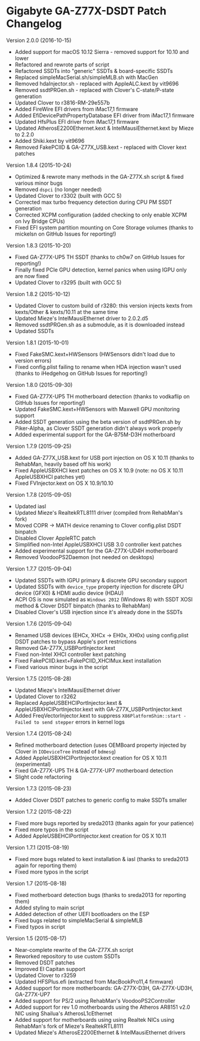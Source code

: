 # Gigabyte GA-Z77X-DSDT Patch Changelog

Version 2.0.0 (2016-10-15)
 - Added support for macOS 10.12 Sierra - removed support for 10.10 and lower
 - Refactored and rewrote parts of script
 - Refactored SSDTs into "generic" SSDTs & board-specific SSDTs
 - Replaced simpleMacSerial.sh/simpleMLB.sh with MacGen
 - Removed hdaInjector.sh - replaced with AppleALC.kext by vit9696
 - Removed ssdtPRGen.sh - replaced with Clover's C-state/P-state generation
 - Updated Clover to r3816-RM-29e557b
 - Added FireWire EFI drivers from iMac17,1 firmware
 - Added EfiDevicePathPropertyDatabase EFI driver from iMac17,1 firmware
 - Updated HfsPlus EFI driver from iMac17,1 firmware
 - Updated AtherosE2200Ethernet.kext & IntelMausiEthernet.kext by Mieze to 2.2.0
 - Added Shiki.kext by vit9696
 - Removed FakePCIID & GA-Z77X_USB.kext - replaced with Clover kext patches

Version 1.8.4 (2015-10-24)
 - Optimized & rewrote many methods in the GA-Z77X.sh script & fixed various minor bugs
 - Removed `dspci` (no longer needed)
 - Updated Clover to r3302 (built with GCC 5)
 - Corrected max turbo frequency detection during CPU PM SSDT generation
 - Corrected XCPM configuration (added checking to only enable XCPM on Ivy Bridge CPUs)
 - Fixed EFI system partition mounting on Core Storage volumes (thanks to mickelsn on GitHub Issues for reporting!)

Version 1.8.3 (2015-10-20)
 - Fixed GA-Z77X-UP5 TH SSDT (thanks to ch0w7 on GitHub Issues for reporting!)
 - Finally fixed PCIe GPU detection, kernel panics when using IGPU only are now fixed
 - Updated Clover to r3295 (built with GCC 5)

Version 1.8.2 (2015-10-12)
 - Updated Clover to custom build of r3280: this version injects kexts from kexts/Other & kexts/10.11 at the same time
 - Updated Mieze's IntelMausiEthernet driver to 2.0.2.d5
 - Removed ssdtPRGen.sh as a submodule, as it is downloaded instead
 - Updated SSDTs

Version 1.8.1 (2015-10-01)
 - Fixed FakeSMC.kext+HWSensors (HWSensors didn't load due to version errors)
 - Fixed config.plist failing to rename when HDA injection wasn't used (thanks to iHedgehog on GitHub Issues for reporting!)

Version 1.8.0 (2015-09-30)
 - Fixed GA-Z77X-UP5 TH motherboard detection (thanks to vodkaflip on GitHub Issues for reporting!)
 - Updated FakeSMC.kext+HWSensors with Maxwell GPU monitoring support
 - Added SSDT generation using the beta version of ssdtPRGen.sh by Piker-Alpha, as Clover SSDT generation didn't always work properly
 - Added experimental support for the GA-B75M-D3H motherboard

Version 1.7.9 (2015-09-25)
 - Added GA-Z77X_USB.kext for USB port injection on OS X 10.11 (thanks to RehabMan, heavily based off his work)
 - Fixed AppleUSBXHCI kext patches on OS X 10.9 (note: no OS X 10.11 AppleUSBXHCI patches yet)
 - Fixed FVInjector.kext on OS X 10.9/10.10

Version 1.7.8 (2015-09-05)
 - Updated iasl
 - Updated Mieze's RealtekRTL8111 driver (compiled from RehabMan's fork)
 - Moved COPR → MATH device renaming to Clover config.plist DSDT binpatch
 - Disabled Clover AppleRTC patch
 - Simplified non-Intel AppleUSBXHCI USB 3.0 controller kext patches
 - Added experimental support for the GA-Z77X-UD4H motherboard
 - Removed VoodooPS2Daemon (not needed on desktops)

Version 1.7.7 (2015-09-04)
 - Updated SSDTs with IGPU primary & discrete GPU secondary support
 - Updated SSDTs with `device_type` property injection for discrete GPU device (GFX0) & HDMI audio device (HDAU)
 - ACPI OS is now simulated as `Windows 2012` (Windows 8) with SSDT XOSI method & Clover DSDT binpatch (thanks to RehabMan)
 - Disabled Clover's USB injection since it's already done in the SSDTs

Version 1.7.6 (2015-09-04)
 - Renamed USB devices (EHCx, XHCx → EH0x, XH0x) using config.plist DSDT patches to bypass Apple's port restrictions
 - Removed GA-Z77X_USBPortInjector.kext
 - Fixed non-Intel XHCI controller kext patching
 - Fixed FakePCIID.kext+FakePCIID_XHCIMux.kext installation
 - Fixed various minor bugs in the script

Version 1.7.5 (2015-08-28)
 - Updated Mieze's IntelMausiEthernet driver
 - Updated Clover to r3262
 - Replaced AppleUSBEHCIPortInjector.kext & AppleUSBXHCIPortInjector.kext with GA-Z77X_USBPortInjector.kext
 - Added FreqVectorInjector.kext to suppress `X86PlatformShim::start - Failed to send stepper` errors in kernel logs

Version 1.7.4 (2015-08-24)
 - Refined motherboard detection (uses OEMBoard property injected by Clover in `IODeviceTree` instead of `bdmesg`)
 - Added AppleUSBXHCIPortInjector.kext creation for OS X 10.11 (experimental)
 - Fixed GA-Z77X-UP5 TH & GA-Z77X-UP7 motherboard detection
 - Slight code refactoring

Version 1.7.3 (2015-08-23)
 - Added Clover DSDT patches to generic config to make SSDTs smaller

Version 1.7.2 (2015-08-22)
 - Fixed more bugs reported by sreda2013 (thanks again for your patience)
 - Fixed more typos in the script
 - Added AppleUSBEHCIPortInjector.kext creation for OS X 10.11

Version 1.7.1 (2015-08-19)
 - Fixed more bugs related to kext installation & iasl (thanks to sreda2013 again for reporting them)
 - Fixed more typos in the script

Version 1.7 (2015-08-18)
 - Fixed motherboard detection bugs (thanks to sreda2013 for reporting them)
 - Added styling to main script
 - Added detection of other UEFI bootloaders on the ESP
 - Fixed bugs related to simpleMacSerial & simpleMLB
 - Fixed typos in script

Version 1.5 (2015-08-17)
 - Near-complete rewrite of the GA-Z77X.sh script
 - Reworked repository to use custom SSDTs
 - Removed DSDT patches
 - Improved El Capitan support
 - Updated Clover to r3259
 - Updated HFSPlus.efi (extracted from MacBookPro11,4 firmware)
 - Added support for more motherboards: GA-Z77X-D3H, GA-Z77X-UD3H, GA-Z77X-UP7
 - Added support for PS/2 using RehabMan's VoodooPS2Controller
 - Added support for rev 1.0 motherboards using the Atheros AR8151 v2.0 NIC using Shailua's AtherosL1cEthernet
 - Added support for motherboards using using Realtek NICs using RehabMan's fork of Mieze's RealtekRTL8111
 - Updated Mieze's AtherosE2200Ethernet & IntelMausiEthernet drivers
